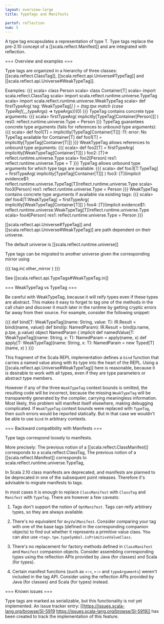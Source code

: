 ```yaml
---
layout: overview-large
title: TypeTags and Manifests

partof: reflection
num: 5
---
```



A type tag encapsulates a representation of type T.
Type tags replace the pre-2.10 concept of a [[scala.reflect.Manifest]] and are integrated with reflection.

=== Overview and examples ===

Type tags are organized in a hierarchy of three classes:
[[scala.reflect.ClassTag]], [[scala.reflect.api.Universe#TypeTag]] and [[scala.reflect.api.Universe#WeakTypeTag]].

Examples:
  {{{
  scala> class Person
  scala> class Container[T]
  scala> import scala.reflect.ClassTag
  scala> import scala.reflect.runtime.universe.TypeTag
  scala> import scala.reflect.runtime.universe.WeakTypeTag
  scala> def firstTypeArg( tag: WeakTypeTag[_] ) = (tag.tpe match {case TypeRef(_,_,typeArgs) => typeArgs})(0)
  }}}
  TypeTag contains concrete type arguments:
  {{{
  scala> firstTypeArg( implicitly[TypeTag[Container[Person]]] )
  res0: reflect.runtime.universe.Type = Person
  }}}
  TypeTag guarantees concrete type arguments (fails for references to unbound type arguments):
  {{{
  scala> def foo1[T] = implicitly[TypeTag[Container[T]]]
  <console>:11: error: No TypeTag available for Container[T]
         def foo1[T] = implicitly[TypeTag[Container[T]]]
  }}}
  WeakTypeTag allows references to unbound type arguments:
  {{{
  scala> def foo2[T] = firstTypeArg( implicitly[WeakTypeTag[Container[T]]] )
  foo2: [T]=> reflect.runtime.universe.Type
  scala> foo2[Person]
  res1: reflect.runtime.universe.Type = T
  }}}
  TypeTag allows unbound type arguments for which type tags are available:
  {{{
  scala> def foo3[T:TypeTag] = firstTypeArg( implicitly[TypeTag[Container[T]]] )
  foo3: [T](implicit evidence$1: reflect.runtime.universe.TypeTag[T])reflect.runtime.universe.Type
  scala> foo3[Person]
  res1: reflect.runtime.universe.Type = Person
  }}}
  WeakTypeTag contains concrete type arguments if available via existing tags:
  {{{
  scala> def foo4[T:WeakTypeTag] = firstTypeArg( implicitly[WeakTypeTag[Container[T]]] )
  foo4: [T](implicit evidence$1: reflect.runtime.universe.WeakTypeTag[T])reflect.runtime.universe.Type
  scala> foo4[Person]
  res1: reflect.runtime.universe.Type = Person
  }}}


[[scala.reflect.api.Universe#TypeTag]] and [[scala.reflect.api.Universe#WeakTypeTag]] are path dependent on their universe.

The default universe is [[scala.reflect.runtime.universe]]

Type tags can be migrated to another universe given the corresponding mirror using

 {{{
 tag.in( other_mirror )
 }}}

 See [[scala.reflect.api.TypeTags#WeakTypeTag.in]]

=== WeakTypeTag vs TypeTag ===

Be careful with WeakTypeTag, because it will reify types even if these types are abstract.
This makes it easy to forget to tag one of the methods in the call chain and discover it much later in the runtime
by getting cryptic errors far away from their source. For example, consider the following snippet:

{{{
  def bind[T: WeakTypeTag](name: String, value: T): IR.Result = bind((name, value))
  def bind(p: NamedParam): IR.Result                          = bind(p.name, p.tpe, p.value)
  object NamedParam {
    implicit def namedValue[T: WeakTypeTag](name: String, x: T): NamedParam = apply(name, x)
    def apply[T: WeakTypeTag](name: String, x: T): NamedParam = new Typed[T](name, x)
  }
}}}

This fragment of the Scala REPL implementation defines a `bind` function that carries a named value along with its type
into the heart of the REPL. Using a [[scala.reflect.api.Universe#WeakTypeTag]] here is reasonable, because it is desirable
to work with all types, even if they are type parameters or abstract type members.

However if any of the three `WeakTypeTag` context bounds is omitted, the resulting code will be incorrect,
because the missing `WeakTypeTag` will be transparently generated by the compiler, carrying meaningless information.
Most likely, this problem will manifest itself elsewhere, making debugging complicated.
If `WeakTypeTag` context bounds were replaced with `TypeTag`, then such errors would be reported statically.
But in that case we wouldn't be able to use `bind` in arbitrary contexts.

=== Backward compatibility with Manifests ===

Type tags correspond loosely to manifests.

More precisely:
The previous notion of a [[scala.reflect.ClassManifest]] corresponds to a scala.reflect.ClassTag,
The previous notion of a [[scala.reflect.Manifest]] corresponds to scala.reflect.runtime.universe.TypeTag,

In Scala 2.10 class manifests are deprecated, and manifests are planned to be deprecated in one of the
subsequent point releases. Therefore it's advisable to migrate manifests to tags.

In most cases it is enough to replace `ClassManifest` with `ClassTag` and `Manifest` with `TypeTag`.
There are however a few caveats:

1) Tags don't support the notion of `OptManifest`. Tags can reify arbitrary types, so they are always available.

2) There's no equivalent for `AnyValManifest`. Consider comparing your tag with one of the base tags
   (defined in the corresponding companion objects) to find out whether it represents a primitive value class.
   You can also use `<tag>.tpe.typeSymbol.isPrimitiveValueClass`.

3) There's no replacement for factory methods defined in `ClassManifest` and `Manifest` companion objects.
   Consider assembling corresponding types using the reflection APIs provided by Java (for classes) and Scala (for types).

4) Certain manifest functions (such as `<:<`, `>:>` and `typeArguments`) weren't included in the tag API.
   Consider using the reflection APIs provided by Java (for classes) and Scala (for types) instead.

 === Known issues ===

 Type tags are marked as serializable, but this functionality is not yet implemented.
 An issue tracker entry: [[https://issues.scala-lang.org/browse/SI-5919 https://issues.scala-lang.org/browse/SI-5919]]
 has been created to track the implementation of this feature.


